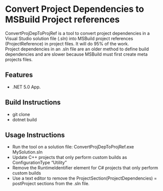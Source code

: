 # Convert Project Dependencies to MSBuild Project references

ConvertProjDepToProjRef is a tool to convert project dependencies in a Visual Studio solution file (.sln)
into MSBuild project references (ProjectReference) in project files. It will do 95% of the work.  
Project dependencies in an .sln file are an older method to define build
dependencies and are slower because MSBuild must first create meta projects
files.

## Features

* .NET 5.0 App.

## Build Instructions

* git clone
* dotnet build

## Usage Instructions

* Run the tool on a solution file: ConvertProjDepToProjRef.exe MySolution.sln
* Update C++ projects that only perform custom builds as ConfigurationType “Utility”
* Remove the RuntimeIdentifier element for C# projects that only perform custom builds
* Use a text editor to remove the ProjectSection(ProjectDependencies) = postProject sections from the .sln file.
